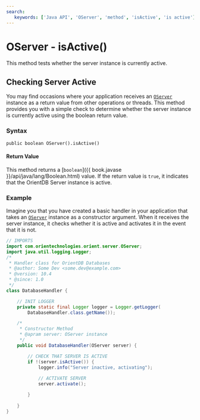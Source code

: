 ```yaml
---
search:
   keywords: ['Java API', 'OServer', 'method', 'isActive', 'is active']
---
```


# OServer - isActive()

This method tests whether the server instance is currently active.

## Checking Server Active

You may find occasions where your application receives an [`OServer`](../OServer.md) instance as a return value from other operations or threads.  This method provides you with a simple check to determine whether the server instance is currently active using the boolean return value.

### Syntax

```
public boolean OServer().isActive()
```

#### Return Value

This method returns a [`boolean`]({{ book.javase }}/api/java/lang/Boolean.html) value.  If the return value is `true`, it indicates that the OrientDB Server instance is active.

### Example

Imagine you that you have created a basic handler in your application that takes an [`OServer`](../OServer.md) instance as a constructor argument.  When it receives the server instance, it checks whether it is active and activates it in the event that it is not.

```java
// IMPORTS
import com.orientechnologies.orient.server.OServer;
import java.util.logging.Logger;
/*
 * Handler class for OrientDB Databases
 * @author: Some Dev <some.dev@example.com>
 * @version: 10.4
 * @since: 1.0
 */
class DatabaseHandler {

	// INIT LOGGER
	private static final Logger logger = Logger.getLogger(
		DatabaseHandler.class.getName());

	/*
	 * Constructor Method
	 * @apram server: OServer instance
	 */
	public void DatabaseHandler(OServer server) {

		// CHECK THAT SERVER IS ACTIVE
		if !(server.isActive()) {
			logger.info("Server inactive, activating");
		
			// ACTIVATE SERVER
			server.activate();

		}
	
	}
}
```
